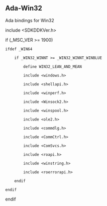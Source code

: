## Ada-Win32
Ada bindings for Win32

include <SDKDDKVer.h>

if (_MSC_VER >= 1900)

    ifdef _WIN64
    
        if _WIN32_WINNT >= _WIN32_WINNT_WINBLUE
        
            define WIN32_LEAN_AND_MEAN
            
            include <windows.h>
            
            include <shellapi.h>
            
            include <winperf.h>
            
            include <Winsock2.h>
            
            include <winspool.h>
            
            include <ole2.h>
            
            include <commdlg.h>
            
            include <CommCtrl.h>
            
            include <ComSvcs.h>
            
            include <roapi.h>
            
            include <winstring.h>
            
            include <roerrorapi.h>
            
        endif
        
    endif
    
endif

